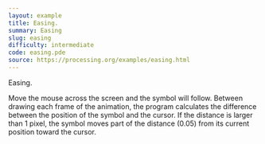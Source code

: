 ```yaml
---
layout: example
title: Easing.
summary: Easing
slug: easing
difficulty: intermediate
code: easing.pde
source: https://processing.org/examples/easing.html
---
```


Easing. 

 Move the mouse across the screen and the symbol will follow. Between drawing each frame of the animation, the program calculates the difference between the position of the symbol and the cursor. If the distance is larger than 1 pixel, the symbol moves part of the distance (0.05) from its current position toward the cursor.

